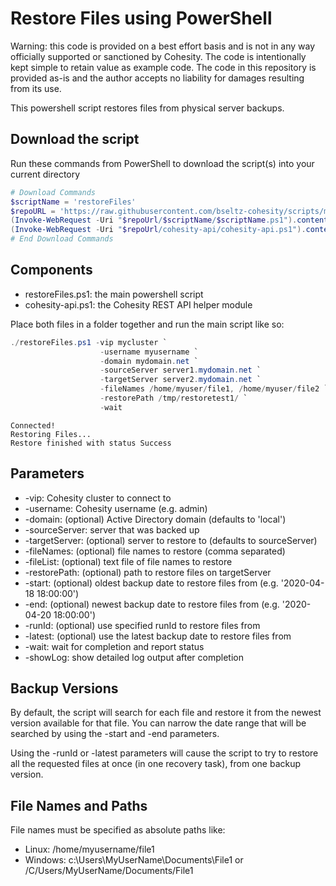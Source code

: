 # Restore Files using PowerShell

Warning: this code is provided on a best effort basis and is not in any way officially supported or sanctioned by Cohesity. The code is intentionally kept simple to retain value as example code. The code in this repository is provided as-is and the author accepts no liability for damages resulting from its use.

This powershell script restores files from physical server backups.

## Download the script

Run these commands from PowerShell to download the script(s) into your current directory

```powershell
# Download Commands
$scriptName = 'restoreFiles'
$repoURL = 'https://raw.githubusercontent.com/bseltz-cohesity/scripts/master/powershell'
(Invoke-WebRequest -Uri "$repoUrl/$scriptName/$scriptName.ps1").content | Out-File "$scriptName.ps1"; (Get-Content "$scriptName.ps1") | Set-Content "$scriptName.ps1"
(Invoke-WebRequest -Uri "$repoUrl/cohesity-api/cohesity-api.ps1").content | Out-File cohesity-api.ps1; (Get-Content cohesity-api.ps1) | Set-Content cohesity-api.ps1
# End Download Commands
```

## Components

* restoreFiles.ps1: the main powershell script
* cohesity-api.ps1: the Cohesity REST API helper module

Place both files in a folder together and run the main script like so:

```powershell
./restoreFiles.ps1 -vip mycluster `
                    -username myusername `
                    -domain mydomain.net `
                    -sourceServer server1.mydomain.net `
                    -targetServer server2.mydomain.net `
                    -fileNames /home/myuser/file1, /home/myuser/file2 `
                    -restorePath /tmp/restoretest1/ `
                    -wait
```

```text
Connected!
Restoring Files...
Restore finished with status Success
```

## Parameters

* -vip: Cohesity cluster to connect to
* -username: Cohesity username (e.g. admin)
* -domain: (optional) Active Directory domain (defaults to 'local')
* -sourceServer: server that was backed up
* -targetServer: (optional) server to restore to (defaults to sourceServer)
* -fileNames: (optional) file names to restore (comma separated)
* -fileList: (optional) text file of file names to restore
* -restorePath: (optional) path to restore files on targetServer
* -start: (optional) oldest backup date to restore files from (e.g. '2020-04-18 18:00:00')
* -end: (optional) newest backup date to restore files from (e.g. '2020-04-20 18:00:00')
* -runId: (optional) use specified runId to restore files from
* -latest: (optional) use the latest backup date to restore files from
* -wait: wait for completion and report status
* -showLog: show detailed log output after completion

## Backup Versions

By default, the script will search for each file and restore it from the newest version available for that file. You can narrow the date range that will be searched by using the -start and -end parameters.

Using the -runId or -latest parameters will cause the script to try to restore all the requested files at once (in one recovery task), from one backup version.

## File Names and Paths

File names must be specified as absolute paths like:

* Linux: /home/myusername/file1
* Windows: c:\Users\MyUserName\Documents\File1 or /C/Users/MyUserName/Documents/File1
